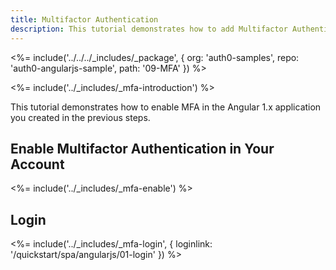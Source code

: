 ```yaml
---
title: Multifactor Authentication
description: This tutorial demonstrates how to add Multifactor Authentication to your Angular 1.x app
---
```


<%= include('../../../_includes/_package', {
  org: 'auth0-samples',
  repo: 'auth0-angularjs-sample',
  path: '09-MFA'
}) %>

<%= include('../_includes/_mfa-introduction') %>

This tutorial demonstrates how to enable MFA in the Angular 1.x application you created in the previous steps.

## Enable Multifactor Authentication in Your Account

<%= include('../_includes/_mfa-enable') %>

## Login

<%= include('../_includes/_mfa-login', { loginlink: '/quickstart/spa/angularjs/01-login' }) %>
